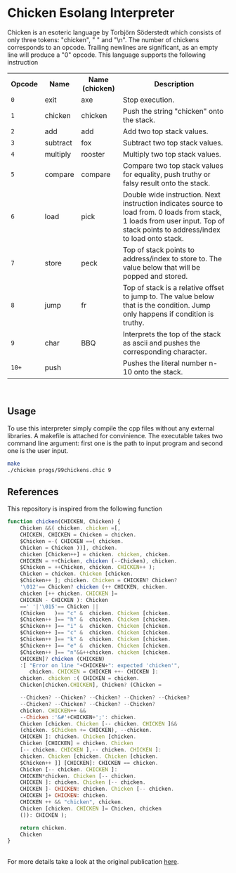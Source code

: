 # Chicken Esolang Interpreter

Chicken is an esoteric language by Torbjörn Söderstedt which consists of only three tokens: "chicken", " " and "\n". The number of chickens corresponds to an opcode. Trailing newlines are significant, as an empty line will produce a "0" opcode. This language supports the following instruction
<table class="wikitable">
<tbody><tr>
<th>Opcode
</th>
<th>Name
</th>
<th>Name (chicken)
</th>
<th>Description
</th></tr>
<tr>
<td><code>0</code>
</td>
<td>exit
</td>
<td>axe
</td>
<td>Stop execution.
</td></tr>
<tr>
<td><code>1</code>
</td>
<td>chicken
</td>
<td>chicken
</td>
<td>Push the string "chicken" onto the stack.
</td></tr>
<tr>
<td><code>2</code>
</td>
<td>add
</td>
<td>add
</td>
<td>Add two top stack values.
</td></tr>
<tr>
<td><code>3</code>
</td>
<td>subtract
</td>
<td>fox
</td>
<td>Subtract two top stack values.
</td></tr>
<tr>
<td><code>4</code>
</td>
<td>multiply
</td>
<td>rooster
</td>
<td>Multiply two top stack values.
</td></tr>
<tr>
<td><code>5</code>
</td>
<td>compare
</td>
<td>compare
</td>
<td>Compare two top stack values for equality, push truthy or falsy result onto the stack.
</td></tr>
<tr>
<td><code>6</code>
</td>
<td>load
</td>
<td>pick
</td>
<td>Double wide instruction. Next instruction indicates source to load from. 0 loads from stack, 1 loads from user input. Top of stack points to address/index to load onto stack.
</td></tr>
<tr>
<td><code>7</code>
</td>
<td>store
</td>
<td>peck
</td>
<td>Top of stack points to address/index to store to. The value below that will be popped and stored.
</td></tr>
<tr>
<td><code>8</code>
</td>
<td>jump
</td>
<td>fr
</td>
<td>Top of stack is a relative offset to jump to. The value below that is the condition. Jump only happens if condition is truthy.
</td></tr>
<tr>
<td><code>9</code>
</td>
<td>char
</td>
<td>BBQ
</td>
<td>Interprets the top of the stack as ascii and pushes the corresponding character.
</td></tr>
<tr>
<td><code>10+</code>
</td>
<td>push
</td>
<td>
</td>
<td>Pushes the literal number n-10 onto the stack.
</td></tr></tbody></table>

<br/>


## Usage

To use this interpreter simply compile the cpp files without any external libraries. A makefile is attached for convinience. The executable takes two command line argument: first one is the path to input program and second one is the user input.

```bash
make
./chicken progs/99chickens.chic 9
```

## References

This repository is inspired from the following function

```javascript
function chicken(CHICKEN, Chicken) {
    Chicken &&( chicken. chicken =[,
    CHICKEN, CHICKEN = Chicken = chicken.
    $Chicken =-( CHICKEN ==( chicken.
    Chicken = Chicken ))], chicken.
    chicken [Chicken++] = chicken. chicken, chicken.
    CHICKEN = ++Chicken, chicken (--Chicken), chicken.
    $Chicken = ++Chicken, chicken. CHICKEN++ );
    Chicken = chicken. Chicken [chicken.
    $Chicken++ ]; chicken. Chicken = CHICKEN? Chicken?
    '\012'== Chicken? chicken (++ CHICKEN, chicken.
    chicken [++ chicken. CHICKEN ]=
    CHICKEN - CHICKEN ): Chicken
    ==' '|'\015'== Chicken ||
    (Chicken   )== "c" &  chicken. Chicken [chicken.
    $Chicken++ ]== "h" &  chicken. Chicken [chicken.
    $Chicken++ ]== "i" &  chicken. Chicken [chicken.
    $Chicken++ ]== "c" &  chicken. Chicken [chicken.
    $Chicken++ ]== "k" &  chicken. Chicken [chicken.
    $Chicken++ ]== "e" &  chicken. Chicken [chicken.
    $Chicken++ ]== "n"&&++chicken. chicken [chicken.
    CHICKEN]? chicken (CHICKEN)
    :[ "Error on line "+CHICKEN+": expected 'chicken'",
       chicken. CHICKEN = CHICKEN ++- CHICKEN ]:
    chicken. chicken :( CHICKEN = chicken.
    Chicken[chicken.CHICKEN], Chicken? (Chicken =

    --Chicken? --Chicken? --Chicken? --Chicken? --Chicken?
    --Chicken? --Chicken? --Chicken? --Chicken?
    chicken. CHICKEN++ &&
    --Chicken :'&#'+CHICKEN+';': chicken.
    Chicken [chicken. Chicken [-- chicken. CHICKEN ]&&
    (chicken. $Chicken += CHICKEN), --chicken.
    CHICKEN ]: chicken. Chicken [chicken.
    Chicken [CHICKEN] = chicken. Chicken
    [-- chicken. CHICKEN ],-- chicken. CHICKEN ]:
    chicken. Chicken [chicken. Chicken [chicken.
    $Chicken++ ]] [CHICKEN]: CHICKEN == chicken.
    Chicken [-- chicken. CHICKEN ]:
    CHICKEN*chicken. Chicken [-- chicken.
    CHICKEN ]: chicken. Chicken [-- chicken.
    CHICKEN ]- CHICKEN: chicken. Chicken [-- chicken.
    CHICKEN ]+ CHICKEN: chicken.
    CHICKEN ++ && "chicken", chicken.
    Chicken [chicken. CHICKEN ]= Chicken, chicken
    ()): CHICKEN );

    return chicken.
    Chicken
}
```
<br/>
For more details take a look at the original publication <a href="http://web.archive.org/web/20180420010853/http://isotropic.org/papers/chicken.pdf">here</a>.